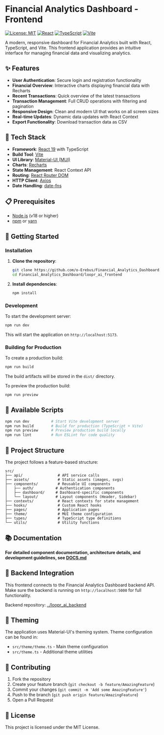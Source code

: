 # Financial Analytics Dashboard - Frontend

[![License: MIT](https://img.shields.io/badge/License-MIT-yellow.svg)](https://opensource.org/licenses/MIT)
[![React](https://img.shields.io/badge/React-20232A?style=flat&logo=react&logoColor=61DAFB)](https://reactjs.org/)
[![TypeScript](https://img.shields.io/badge/TypeScript-007ACC?style=flat&logo=typescript&logoColor=white)](https://www.typescriptlang.org/)
[![Vite](https://img.shields.io/badge/Vite-646CFF?style=flat&logo=vite&logoColor=white)](https://vitejs.dev/)

A modern, responsive dashboard for Financial Analytics built with React, TypeScript, and Vite. This frontend application provides an intuitive interface for managing financial data and visualizing analytics.

## ✨ Features

- **User Authentication**: Secure login and registration functionality
- **Financial Overview**: Interactive charts displaying financial data with Recharts
- **Recent Transactions**: Quick overview of the latest transactions
- **Transaction Management**: Full CRUD operations with filtering and pagination
- **Responsive Design**: Clean and modern UI that works on all screen sizes
- **Real-time Updates**: Dynamic data updates with React Context
- **Export Functionality**: Download transaction data as CSV

## 🚀 Tech Stack

- **Framework**: [React 19](https://reactjs.org/) with TypeScript
- **Build Tool**: [Vite](https://vitejs.dev/)
- **UI Library**: [Material-UI (MUI)](https://mui.com/)
- **Charts**: [Recharts](https://recharts.org/)
- **State Management**: React Context API
- **Routing**: [React Router DOM](https://reactrouter.com/)
- **HTTP Client**: [Axios](https://axios-http.com/)
- **Date Handling**: [date-fns](https://date-fns.org/)

## 📋 Prerequisites

- [Node.js](https://nodejs.org/en/) (v18 or higher)
- [npm](https://www.npmjs.com/) or [yarn](https://yarnpkg.com/)

## 🏁 Getting Started

### Installation

1. **Clone the repository**:
   ```bash
   git clone https://github.com/o-Erebus/Financial_Analytics_Dashboard.git
   cd Financial_Analytics_Dashboard/loopr_ai_frontend
   ```

2. **Install dependencies**:
   ```bash
   npm install
   ```

### Development

To start the development server:

```bash
npm run dev
```

This will start the application on `http://localhost:5173`.

### Building for Production

To create a production build:

```bash
npm run build
```

The build artifacts will be stored in the `dist/` directory.

To preview the production build:

```bash
npm run preview
```

## 🔧 Available Scripts

```bash
npm run dev          # Start Vite development server
npm run build        # Build for production (TypeScript + Vite)
npm run preview      # Preview production build locally
npm run lint         # Run ESLint for code quality
```

## 📂 Project Structure

The project follows a feature-based structure:

```
src/
├── api/                # API service calls
├── assets/             # Static assets (images, svgs)
├── components/         # Reusable UI components
│   ├── auth/          # Authentication components
│   ├── dashboard/     # Dashboard-specific components
│   └── layout/        # Layout components (Header, Sidebar)
├── contexts/           # React contexts for state management
├── hooks/              # Custom React hooks
├── pages/              # Application pages
├── theme/              # MUI theme configuration
├── types/              # TypeScript type definitions
└── utils/              # Utility functions
```

## 📚 Documentation

**For detailed component documentation, architecture details, and development guidelines, see [DOCS.md](./DOCS.md)**

## 🔗 Backend Integration

This frontend connects to the Financial Analytics Dashboard backend API. Make sure the backend is running on `http://localhost:5000` for full functionality.

Backend repository: [../loopr_ai_backend](../loopr_ai_backend)

## 🎨 Theming

The application uses Material-UI's theming system. Theme configuration can be found in:
- `src/theme/theme.ts` - Main theme configuration
- `src/theme.ts` - Additional theme utilities

## 🤝 Contributing

1. Fork the repository
2. Create your feature branch (`git checkout -b feature/AmazingFeature`)
3. Commit your changes (`git commit -m 'Add some AmazingFeature'`)
4. Push to the branch (`git push origin feature/AmazingFeature`)
5. Open a Pull Request

## 📝 License

This project is licensed under the MIT License.

